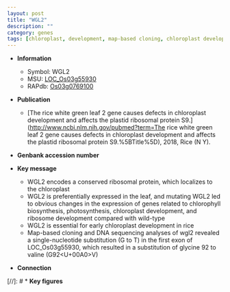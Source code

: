 ```yaml
---
layout: post
title: "WGL2"
description: ""
category: genes
tags: [chloroplast, development, map-based cloning, chloroplast development]
---
```


* **Information**  
    + Symbol: WGL2  
    + MSU: [LOC_Os03g55930](http://rice.uga.edu/cgi-bin/ORF_infopage.cgi?orf=LOC_Os03g55930)  
    + RAPdb: [Os03g0769100](http://rapdb.dna.affrc.go.jp/viewer/gbrowse_details/irgsp1?name=Os03g0769100)  

* **Publication**  
    + [The rice white green leaf 2 gene causes defects in chloroplast development and affects the plastid ribosomal protein S9.](http://www.ncbi.nlm.nih.gov/pubmed?term=The rice white green leaf 2 gene causes defects in chloroplast development and affects the plastid ribosomal protein S9.%5BTitle%5D), 2018, Rice (N Y).

* **Genbank accession number**  

* **Key message**  
    + WGL2 encodes a conserved ribosomal protein, which localizes to the chloroplast
    + WGL2 is preferentially expressed in the leaf, and mutating WGL2 led to obvious changes in the expression of genes related to chlorophyll biosynthesis, photosynthesis, chloroplast development, and ribosome development compared with wild-type
    + WGL2 is essential for early chloroplast development in rice
    + Map-based cloning and DNA sequencing analyses of wgl2 revealed a single-nucleotide substitution (G to T) in the first exon of LOC_Os03g55930, which resulted in a substitution of glycine 92 to valine (G92<U+00A0>V)

* **Connection**  

[//]: # * **Key figures**  



